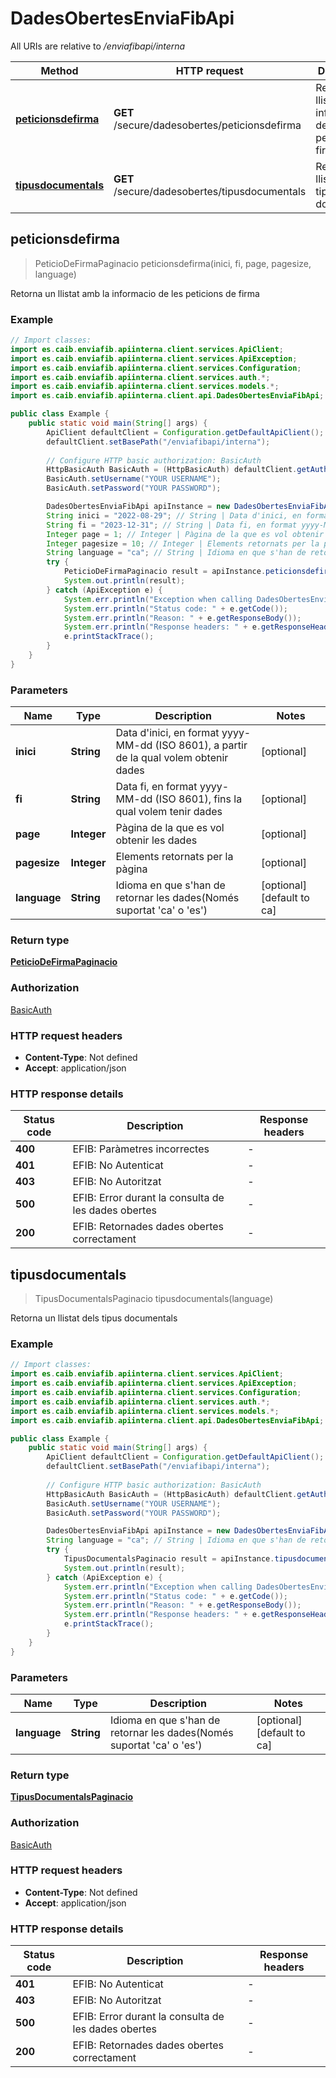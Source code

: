 # DadesObertesEnviaFibApi

All URIs are relative to */enviafibapi/interna*

| Method | HTTP request | Description |
|------------- | ------------- | -------------|
| [**peticionsdefirma**](DadesObertesEnviaFibApi.md#peticionsdefirma) | **GET** /secure/dadesobertes/peticionsdefirma | Retorna un llistat amb la informacio de les peticions de firma |
| [**tipusdocumentals**](DadesObertesEnviaFibApi.md#tipusdocumentals) | **GET** /secure/dadesobertes/tipusdocumentals | Retorna un llistat dels tipus documentals |



## peticionsdefirma

> PeticioDeFirmaPaginacio peticionsdefirma(inici, fi, page, pagesize, language)

Retorna un llistat amb la informacio de les peticions de firma

### Example

```java
// Import classes:
import es.caib.enviafib.apiinterna.client.services.ApiClient;
import es.caib.enviafib.apiinterna.client.services.ApiException;
import es.caib.enviafib.apiinterna.client.services.Configuration;
import es.caib.enviafib.apiinterna.client.services.auth.*;
import es.caib.enviafib.apiinterna.client.services.models.*;
import es.caib.enviafib.apiinterna.client.api.DadesObertesEnviaFibApi;

public class Example {
    public static void main(String[] args) {
        ApiClient defaultClient = Configuration.getDefaultApiClient();
        defaultClient.setBasePath("/enviafibapi/interna");
        
        // Configure HTTP basic authorization: BasicAuth
        HttpBasicAuth BasicAuth = (HttpBasicAuth) defaultClient.getAuthentication("BasicAuth");
        BasicAuth.setUsername("YOUR USERNAME");
        BasicAuth.setPassword("YOUR PASSWORD");

        DadesObertesEnviaFibApi apiInstance = new DadesObertesEnviaFibApi(defaultClient);
        String inici = "2022-08-29"; // String | Data d'inici, en format yyyy-MM-dd (ISO 8601), a partir de la qual volem obtenir dades
        String fi = "2023-12-31"; // String | Data fi, en format yyyy-MM-dd (ISO 8601), fins la qual volem tenir dades
        Integer page = 1; // Integer | Pàgina de la que es vol obtenir les dades
        Integer pagesize = 10; // Integer | Elements retornats per la pàgina
        String language = "ca"; // String | Idioma en que s'han de retornar les dades(Només suportat 'ca' o 'es')
        try {
            PeticioDeFirmaPaginacio result = apiInstance.peticionsdefirma(inici, fi, page, pagesize, language);
            System.out.println(result);
        } catch (ApiException e) {
            System.err.println("Exception when calling DadesObertesEnviaFibApi#peticionsdefirma");
            System.err.println("Status code: " + e.getCode());
            System.err.println("Reason: " + e.getResponseBody());
            System.err.println("Response headers: " + e.getResponseHeaders());
            e.printStackTrace();
        }
    }
}
```

### Parameters


| Name | Type | Description  | Notes |
|------------- | ------------- | ------------- | -------------|
| **inici** | **String**| Data d&#39;inici, en format yyyy-MM-dd (ISO 8601), a partir de la qual volem obtenir dades | [optional] |
| **fi** | **String**| Data fi, en format yyyy-MM-dd (ISO 8601), fins la qual volem tenir dades | [optional] |
| **page** | **Integer**| Pàgina de la que es vol obtenir les dades | [optional] |
| **pagesize** | **Integer**| Elements retornats per la pàgina | [optional] |
| **language** | **String**| Idioma en que s&#39;han de retornar les dades(Només suportat &#39;ca&#39; o &#39;es&#39;) | [optional] [default to ca] |

### Return type

[**PeticioDeFirmaPaginacio**](PeticioDeFirmaPaginacio.md)

### Authorization

[BasicAuth](../README.md#BasicAuth)

### HTTP request headers

- **Content-Type**: Not defined
- **Accept**: application/json


### HTTP response details
| Status code | Description | Response headers |
|-------------|-------------|------------------|
| **400** | EFIB: Paràmetres incorrectes |  -  |
| **401** | EFIB: No Autenticat |  -  |
| **403** | EFIB: No Autoritzat |  -  |
| **500** | EFIB: Error durant la consulta de les dades obertes |  -  |
| **200** | EFIB: Retornades dades obertes correctament |  -  |


## tipusdocumentals

> TipusDocumentalsPaginacio tipusdocumentals(language)

Retorna un llistat dels tipus documentals

### Example

```java
// Import classes:
import es.caib.enviafib.apiinterna.client.services.ApiClient;
import es.caib.enviafib.apiinterna.client.services.ApiException;
import es.caib.enviafib.apiinterna.client.services.Configuration;
import es.caib.enviafib.apiinterna.client.services.auth.*;
import es.caib.enviafib.apiinterna.client.services.models.*;
import es.caib.enviafib.apiinterna.client.api.DadesObertesEnviaFibApi;

public class Example {
    public static void main(String[] args) {
        ApiClient defaultClient = Configuration.getDefaultApiClient();
        defaultClient.setBasePath("/enviafibapi/interna");
        
        // Configure HTTP basic authorization: BasicAuth
        HttpBasicAuth BasicAuth = (HttpBasicAuth) defaultClient.getAuthentication("BasicAuth");
        BasicAuth.setUsername("YOUR USERNAME");
        BasicAuth.setPassword("YOUR PASSWORD");

        DadesObertesEnviaFibApi apiInstance = new DadesObertesEnviaFibApi(defaultClient);
        String language = "ca"; // String | Idioma en que s'han de retornar les dades(Només suportat 'ca' o 'es')
        try {
            TipusDocumentalsPaginacio result = apiInstance.tipusdocumentals(language);
            System.out.println(result);
        } catch (ApiException e) {
            System.err.println("Exception when calling DadesObertesEnviaFibApi#tipusdocumentals");
            System.err.println("Status code: " + e.getCode());
            System.err.println("Reason: " + e.getResponseBody());
            System.err.println("Response headers: " + e.getResponseHeaders());
            e.printStackTrace();
        }
    }
}
```

### Parameters


| Name | Type | Description  | Notes |
|------------- | ------------- | ------------- | -------------|
| **language** | **String**| Idioma en que s&#39;han de retornar les dades(Només suportat &#39;ca&#39; o &#39;es&#39;) | [optional] [default to ca] |

### Return type

[**TipusDocumentalsPaginacio**](TipusDocumentalsPaginacio.md)

### Authorization

[BasicAuth](../README.md#BasicAuth)

### HTTP request headers

- **Content-Type**: Not defined
- **Accept**: application/json


### HTTP response details
| Status code | Description | Response headers |
|-------------|-------------|------------------|
| **401** | EFIB: No Autenticat |  -  |
| **403** | EFIB: No Autoritzat |  -  |
| **500** | EFIB: Error durant la consulta de les dades obertes |  -  |
| **200** | EFIB: Retornades dades obertes correctament |  -  |

